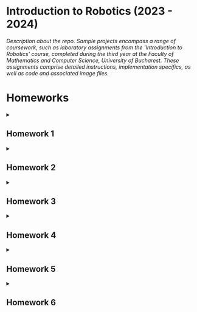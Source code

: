# Introduction to Robotics (2023 - 2024)
_Description about the repo.
Sample projects encompass a range of coursework, such as laboratory assignments from the 'Introduction to Robotics' course, completed during the third year at the Faculty of Mathematics and Computer Science, University of Bucharest. These assignments comprise detailed instructions, implementation specifics, as well as code and associated image files._

# Homeworks

<details>
<summary> <h2>Homework 1</h2> </summary>
<br>

### Task: RGB LED control using 3 potentiometers. This control must leverage digital electronics.

### Code: [click here](https://github.com/dragosvoinea1/IntroductionToRobotics/blob/main/homework_1.ino)
  
### Youtube video that shows how it works: [watch it here](https://www.youtube.com/shorts/YShnfBhUUPg)
<br>
Components used:
<ul>
  <li>RGB LED </li>
  <li>Potentiometers (3)</li>
  <li>x3 Resistors 330 Ω
  <li>Wires as needed</li>
</ul>

### Electronic scheme + image of the project:

![Electronic scheme](https://github.com/dragosvoinea1/IntroductionToRobotics/assets/115077134/c6e1f4ad-d741-48be-b050-e26b4286f1f5)

![homework_2](https://github.com/dragosvoinea1/IntroductionToRobotics/assets/115077134/c1b04518-b1ce-4769-ae25-8ba3c1627aa1)

</details>


<details>
<summary> <h2>Homework 2</h2> </summary>
<br>

### Task: Simulating a 3-floor elevator control system using LEDs, buttons, and a buzzer with Arduino.

#### Detailed task: Design a control system that simulates a 3-floor elevator using the Arduino platform. Here are the specific requirements:

<ul>
  <li>LED Indicators: Each of the 3 LEDs should represent one of the 3 floors.
The LED corresponding to the current floor should light up. Additionally,
another LED should represent the elevator’s operational state. It should
blink when the elevator is moving and remain static when stationary.
  </li>
  <li>Buttons: Implement 3 buttons that represent the call buttons from the
3 floors. When pressed, the elevator should simulate movement towards
the floor after a short interval (2-3 seconds).
  </li>
  <li>Buzzer:
The buzzer should sound briefly during the following scenarios: 
    <ul>
    <li>Elevator arriving at the desired floor (something resembling a ”cling”).</li>
    <li>Elevator doors closing and movement.</li>
    </ul>
  </li>
  <li>State Change & Timers: If the elevator is already at the desired floor, pressing the button for that floor should have no effect.  Otherwise, after a button press, the elevator should ”wait for the doors to close” and then ”move”  to  the  corresponding  floor.   If  the  elevator  is  in  movement,  it should either do nothing or it should stack its decision (get to the first programmed floor,  open the doors,  wait, close them and then go to the next desired floor).
  </li>
 <li>
   Debounce: to avoid unintentional repeated button presses.
 </li>
  
</ul>


### Code: [click here](https://github.com/dragosvoinea1/IntroductionToRobotics/blob/main/homework_2.ino)
  
### Youtube video that shows how it works: [watch it here](https://youtube.com/shorts/Pl9DIoiuy20)

<br>

Components used:
<ul>
  <li>LEDs (4): 3 for floors, 1 operational LED </li>
  <li>Buttons (3)</li>
  <li>x4 Resistors 330 Ω </li>
  <li>x1 Resistor 100 Ω </li>
  <li>Wires as needed</li>
</ul>

### Electronic scheme + image of the project:

![image](https://github.com/dragosvoinea1/IntroductionToRobotics/assets/115077134/4418ba26-eaeb-4240-a905-b1ddcb82f148)

![hw_2_photo](https://github.com/dragosvoinea1/IntroductionToRobotics/assets/115077134/da6d4427-1614-46a6-a780-5788b8e11121)

</details>


<details>
<summary> <h2>Homework 3</h2> </summary>
<br>

### Task: 7 segment display drawing

#### Description for the task: 
You will use the joystick to control the position of the segment and ”draw” on the display. The movement between segments should be natural, meaning they should jump from the current position only to neighbors, but without passing through ”walls”. The initial position should be on the DP. The current position always blinks (irrespective of the fact that the segment is on or off). Use the joystick to move from one position to neighbors (see table for corresponding movement). Short pressing the button toggles the segment state from ON to OFF or from OFF to ON. Long pressing the button resets the entire display by turning all the segments OFF and moving the current position to the decimal point.
<br> <br>
Components used:
<ul>
  <li>1x 7-segment display</li>
  <li>1x joystick (3)</li>
  <li>x8 Resistors 330 Ω / 220 Ω (for each LED of the 7-segment)</li>
  <li>Wires as needed</li>
</ul>

### Code: [click here](https://github.com/dragosvoinea1/IntroductionToRobotics/blob/main/homework_3.ino)

### Youtube video that shows how it works: [watch it here](https://www.youtube.com/shorts/cIUrOn5i0F8)

### Image of the project:

![hw3_img](https://github.com/dragosvoinea1/IntroductionToRobotics/assets/115077134/eb2c8017-2870-4e94-8c0d-1ac8beb50413)

</details>


<details>
<summary> <h2>Homework 4</h2> </summary>
<br>

### Task: Create a stopwatch timer with a 4-digit 7-segment display and three buttons. The timer should measure time in tenths of a second and include a lap-saving feature similar to basic stopwatch functions found on most phones.
<br>

#### Initialize the 4-digit 7-segment display with the starting value "000.0". Assign the following functionalities to the buttons:
<ul>
  <li>Button 1: Start/pause.</li>
  <li>Button 2: Reset (when in pause mode) and reset saved laps (when in lap viewing mode).</li>
  <li>Button 3: Save lap (when in counting mode) and cycle through the last saved laps (up to 4 laps).</li>
</ul>

### Code: [click here](https://github.com/dragosvoinea1/IntroductionToRobotics/blob/main/homework_4.ino)
  
### Youtube video that shows how it works: [watch it here](https://www.youtube.com/shorts/TDRnEpl_gec)

<br>
Components used:
<ul>
  <li>x1 4 digit 7-segment display</li>
  <li>3 buttons</li>
  <li>x8 Resistors 330 Ω or 220 Ω
  <li>Wires as needed</li>
</ul>

### Image of the project:

![WhatsApp Image 2023-11-13 at 23 54 48](https://github.com/dragosvoinea1/IntroductionToRobotics/assets/115077134/6f3663bf-dba5-40ca-8034-3fdd638af9b5)



</details>

<details>
  
  <summary> <h2>Homework 5</h2> </summary>
  
</details>


<details>
  
  <summary> <h2>Homework 6</h2> </summary>

  ### Task: Create a simple 8x8 matrix game featuring three distinct elements: a slowly blinking player, fast-blinking bombs/bullets, and stationary walls. The objective is to navigate the player through the matrix, destroying walls. Generate walls randomly, covering 50% to 75% of the matrix. Choose a game style, whether Bomberman or terminator-tanks, or unleash your creativity in designing the gameplay.

  ### My game: Random leds spawn on the matrix and you have to turn them off as fast as possible using the joystick.

  <br>
Components used:
<ul>
  <li>Joystick</li>
  <li>8x8 LED Matrix</li>
  <li>MAX7219
  <li>Resistors and capacitors as needed</li>
  <li>Breadboard and connecting wires</li>
</ul>

### Code: [click here](https://github.com/dragosvoinea1/IntroductionToRobotics/blob/main/homework_6.ino)
  
### Youtube video that shows how it works: [watch it here](https://youtube.com/shorts/SDmUzrmQGgE?feature=share)

### Image of the project:
![f7c21c4a-dee2-4627-a31b-e622f73366fc](https://github.com/dragosvoinea1/IntroductionToRobotics/assets/115077134/3e1dda84-431f-45f6-8a88-53362518fbb5)

  
</details>


